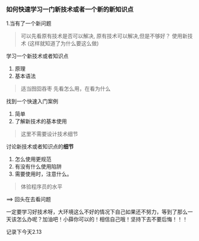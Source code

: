 ### 如何快速学习一门新技术或者一个新的新知识点
1.当有了一个新问题
> 可以先看原有技术是否可以解决,
> 原有技术可以解决,但是不够好？ 使用新技术 (这样就知道了为什么要这么做)

学习一个新技术或者知识点
1. 原理
2. 基本语法
> 适当囫囵吞枣
> 先看怎么用，在看为什么


找到一个快速入门案例
1. 简单
2. 了解新技术的基本使用
>这里不需要设计技术细节

讨论新技术或者知识点的**细节**
1. 怎么使用更规范
2. 有没有什么使用陷阱
3. 需要使用时，注意什么。
> 体验程序员的水平

==> 回头在去看问题

一定要学习好技术呀，大环境这么不好的情况下自己如果还不努力，等到了那么一天该怎么办呢？加油吧！小薛你可以的！相信自己哦！坚持下去不要后悔！！！

记录下今天2.13
